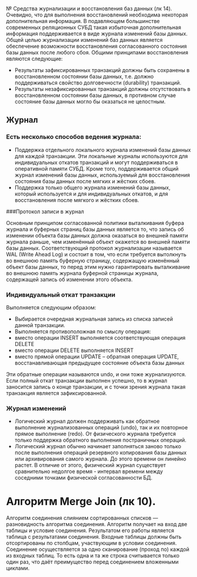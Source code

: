 № Средства журнализации и восстановления баз данных (лк 14).
Очевидно, что для выполнения восстановлений необходима некоторая дополнительная информация. В подавляющем большинстве современных реляционных СУБД такая избыточная дополнительная информация поддерживается в виде журнала изменений базы данных.
Общей целью журнализации изменений баз данных является обеспечение возможности восстановления согласованного состояния базы данных после любого сбоя. Общими принципами восстановления являются следующие:
*	Результаты зафиксированных транзакций должны быть сохранены в восстановленном состоянии базы данных, т.е. должно поддерживаться свойство долговечности (durability) транзакций.
*	Результаты незафиксированных транзакций должны отсутствовать в восстановленном состоянии базы данных, в противном случае состояние базы данных могло бы оказаться не целостным.

## Журнал

### Есть несколько способов ведения журнала:
*	Поддержка отдельного локального журнала изменений базы данных для каждой транзакции. Эти локальные журналы используются для индивидуальных откатов транзакций и могут поддерживаться в оперативной памяти СУБД. Кроме того, поддерживается общий журнал изменений базы данных, используемый для восстановления состояния базы данных после мягких и жёстких сбоев. 
*	Поддержка только общего журнала изменений базы данных, который используется и для индивидуальных откатов, и для восстановления после мягкого и жёстких сбоев. 

###Протокол записи в журнал 

Основным принципом согласованной политики выталкивания буфера журнала и буферных страниц базы данных является то, что запись об изменении объекта базы данных должна оказаться во внешней памяти журнала раньше, чем изменённый объект окажется во внешней памяти базы данных. 
Соответствующий протокол журнализации называется WAL (Write Ahead Log) и состоит в том, что если требуется вытолкнуть во внешнюю память буферную страницу, содержащую изменённый объект базы данных, то перед этим нужно гарантировать выталкивание во внешнюю память журнала буферной страницы журнала, содержащей запись об изменении этого объекта.
### Индивидуальный откат транзакции 
Выполняется следующим образом:
*	Выбирается очередная журнальная запись из списка записей данной транзакции.
*	Выполняется противоположная по смыслу операция:
*	вместо операции INSERT выполняется соответствующая операция DELETE
*	вместо операции DELETE выполняется INSERT
*	вместо прямой операции UPDATE – обратная операция UPDATE, восстанавливающая предыдущее состояние объекта базы данных

Эти обратные операции называются undo, и они тоже журнализуются.
Если полный откат транзакции выполнен успешно, то в журнал заносится запись о конце транзакции, и с точки зрения журнала такая транзакция является зафиксированной.
### Журнал изменений
*	Логический журнал должен поддерживать как обратное выполнение журнализованных операций (undo), так и их повторное прямое выполнение (redo). От физического журнала требуется только поддержка обратного выполнения постраничных операций.
*	Логический журнал обычно начинает заполняться заново только после выполнения операций резервного копирования базы данных или архивирования самого журнала. До этого времени он линейно растет. В отличие от этого, физический журнал существует сравнительно недолгое время - интервал времени между соседними точками физической согласованности БД. 

#	Алгоритм Merge Join (лк 10).
Алгоритм соединения слиянием сортированных списков — разновидность алгоритма соединения.
Алгоритм получает на вход две таблицы и условие соединения. Результатом его работы является таблица с результатами соединения.
Входные таблицы должны быть отсортированы по столбцам, участвующим в условии соединения. Соединение осуществляется за одно сканирование (проход по) каждой из входных таблиц. То есть одна и та же строка считывается только один раз, что даёт преимущество перед соединением вложенными циклами.

